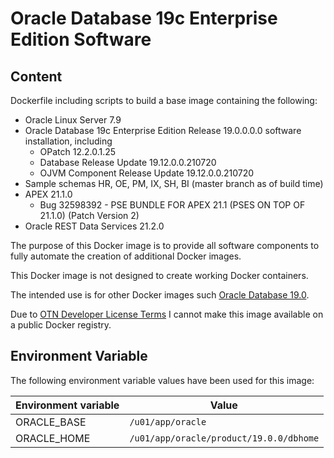 # Oracle Database 19c Enterprise Edition Software

## Content

Dockerfile including scripts to build a base image containing the following:

* Oracle Linux Server 7.9
* Oracle Database 19c Enterprise Edition Release 19.0.0.0.0 software installation, including
  * OPatch 12.2.0.1.25
  * Database Release Update 19.12.0.0.210720
  * OJVM Component Release Update 19.12.0.0.210720
* Sample schemas HR, OE, PM, IX, SH, BI (master branch as of build time)
* APEX 21.1.0 
  * Bug 32598392 - PSE BUNDLE FOR APEX 21.1 (PSES ON TOP OF 21.1.0) (Patch Version 2)
* Oracle REST Data Services 21.2.0

The purpose of this Docker image is to provide all software components to fully automate the creation of additional Docker images.

This Docker image is not designed to create working Docker containers.

The intended use is for other Docker images such [Oracle Database 19.0](https://github.com/PhilippSalvisberg/docker-odb/blob/main/OracleDatabase/19.0).

Due to [OTN Developer License Terms](http://www.oracle.com/technetwork/licenses/standard-license-152015.html) I cannot make this image available on a public Docker registry.

## Environment Variable

The following environment variable values have been used for this image:

Environment variable | Value
-------------------- | -------------
ORACLE_BASE | ```/u01/app/oracle```
ORACLE_HOME | ```/u01/app/oracle/product/19.0.0/dbhome```
